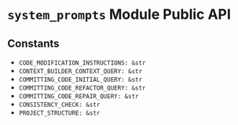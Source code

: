 # `system_prompts` Module Public API

## Constants

- `CODE_MODIFICATION_INSTRUCTIONS: &str`
- `CONTEXT_BUILDER_CONTEXT_QUERY: &str`
- `COMMITTING_CODE_INITIAL_QUERY: &str`
- `COMMITTING_CODE_REFACTOR_QUERY: &str`
- `COMMITTING_CODE_REPAIR_QUERY: &str`
- `CONSISTENCY_CHECK: &str`
- `PROJECT_STRUCTURE: &str`